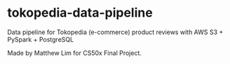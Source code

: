 # tokopedia-data-pipeline
Data pipeline for Tokopedia (e-commerce) product reviews with AWS S3 + PySpark + PostgreSQL

Made by Matthew Lim for CS50x Final Project.
